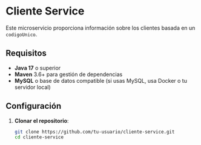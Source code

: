 # Cliente Service

Este microservicio proporciona información sobre los clientes basada en un `codigoUnico`.

## Requisitos

- **Java 17** o superior
- **Maven** 3.6+ para gestión de dependencias
- **MySQL** o base de datos compatible (si usas MySQL, usa Docker o tu servidor local)

## Configuración

1. **Clonar el repositorio**:

   ```bash
   git clone https://github.com/tu-usuario/cliente-service.git
   cd cliente-service
